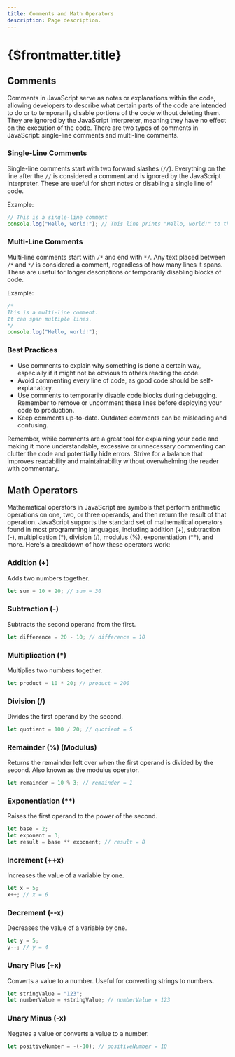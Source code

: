 ```yaml
---
title: Comments and Math Operators
description: Page description.
---
```


# {$frontmatter.title}

## Comments

Comments in JavaScript serve as notes or explanations within the code, allowing developers to describe what certain parts of the code are intended to do or to temporarily disable portions of the code without deleting them. They are ignored by the JavaScript interpreter, meaning they have no effect on the execution of the code. There are two types of comments in JavaScript: single-line comments and multi-line comments.

### Single-Line Comments

Single-line comments start with two forward slashes (`//`). Everything on the line after the `//` is considered a comment and is ignored by the JavaScript interpreter. These are useful for short notes or disabling a single line of code.

Example:
```javascript
// This is a single-line comment
console.log("Hello, world!"); // This line prints "Hello, world!" to the console
```

### Multi-Line Comments

Multi-line comments start with `/*` and end with `*/`. Any text placed between `/*` and `*/` is considered a comment, regardless of how many lines it spans. These are useful for longer descriptions or temporarily disabling blocks of code.

Example:
```javascript
/*
This is a multi-line comment.
It can span multiple lines.
*/
console.log("Hello, world!");
```

### Best Practices

- Use comments to explain why something is done a certain way, especially if it might not be obvious to others reading the code.
- Avoid commenting every line of code, as good code should be self-explanatory.
- Use comments to temporarily disable code blocks during debugging. Remember to remove or uncomment these lines before deploying your code to production.
- Keep comments up-to-date. Outdated comments can be misleading and confusing.

Remember, while comments are a great tool for explaining your code and making it more understandable, excessive or unnecessary commenting can clutter the code and potentially hide errors. Strive for a balance that improves readability and maintainability without overwhelming the reader with commentary.

## Math Operators

Mathematical operators in JavaScript are symbols that perform arithmetic operations on one, two, or three operands, and then return the result of that operation. JavaScript supports the standard set of mathematical operators found in most programming languages, including addition (+), subtraction (-), multiplication (*), division (/), modulus (%), exponentiation (**), and more. Here's a breakdown of how these operators work:

### Addition (+)
Adds two numbers together.
```javascript
let sum = 10 + 20; // sum = 30
```

### Subtraction (-)
Subtracts the second operand from the first.
```javascript
let difference = 20 - 10; // difference = 10
```

### Multiplication (*)
Multiplies two numbers together.
```javascript
let product = 10 * 20; // product = 200
```

### Division (/)
Divides the first operand by the second.
```javascript
let quotient = 100 / 20; // quotient = 5
```

### Remainder (%) (Modulus)
Returns the remainder left over when the first operand is divided by the second. Also known as the modulus operator.
```javascript
let remainder = 10 % 3; // remainder = 1
```

### Exponentiation (**)
Raises the first operand to the power of the second.
```javascript
let base = 2;
let exponent = 3;
let result = base ** exponent; // result = 8
```

### Increment (++x)
Increases the value of a variable by one.
```javascript
let x = 5;
x++; // x = 6
```

### Decrement (--x)
Decreases the value of a variable by one.
```javascript
let y = 5;
y--; // y = 4
```

### Unary Plus (+x)
Converts a value to a number. Useful for converting strings to numbers.
```javascript
let stringValue = "123";
let numberValue = +stringValue; // numberValue = 123
```

### Unary Minus (-x)
Negates a value or converts a value to a number.
```javascript
let positiveNumber = -(-10); // positiveNumber = 10
```
